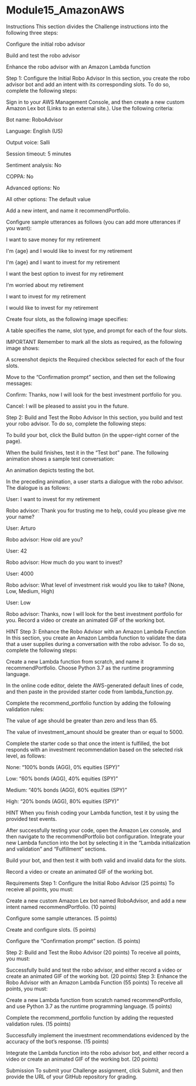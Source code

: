 # Module15_AmazonAWS

Instructions
This section divides the Challenge instructions into the following three steps:

Configure the initial robo advisor

Build and test the robo advisor

Enhance the robo advisor with an Amazon Lambda function

Step 1: Configure the Initial Robo Advisor
In this section, you create the robo advisor bot and add an intent with its corresponding slots. To do so, complete the following steps:

Sign in to your AWS Management Console, and then create a new custom Amazon Lex bot (Links to an external site.). Use the following criteria:

Bot name: RoboAdvisor

Language: English (US)

Output voice: Salli

Session timeout: 5 minutes

Sentiment analysis: No

COPPA: No

Advanced options: No

All other options: The default value

Add a new intent, and name it recommendPortfolio.

Configure sample utterances as follows (you can add more utterances if you want):

I want to save money for my retirement

I'm {age} and I would like to invest for my retirement

I'm ​{age} and I want to invest for my retirement

I want the best option to invest for my retirement

I'm worried about my retirement

I want to invest for my retirement

I would like to invest for my retirement

Create four slots, as the following image specifies:

A table specifies the name, slot type, and prompt for each of the four slots.

IMPORTANT
Remember to mark all the slots as required, as the following image shows:

A screenshot depicts the Required checkbox selected for each of the four slots.

Move to the “Confirmation prompt” section, and then set the following messages:

Confirm: Thanks, now I will look for the best investment portfolio for you.

Cancel: I will be pleased to assist you in the future.

Step 2: Build and Test the Robo Advisor
In this section, you build and test your robo advisor. To do so, complete the following steps:

To build your bot, click the Build button (in the upper-right corner of the page).

When the build finishes, test it in the “Test bot” pane. The following animation shows a sample test conversation:

An animation depicts testing the bot.

In the preceding animation, a user starts a dialogue with the robo advisor. The dialogue is as follows:

 User: I want to invest for my retirement

 Robo advisor: Thank you for trusting me to help, could you please give me your name?

 User: Arturo

 Robo advisor: How old are you?

 User: 42

 Robo advisor: How much do you want to invest?
 
 User: 4000

 Robo advisor: What level of investment risk would you like to take? (None, Low, Medium, High)

 User: Low
 
 Robo advisor: Thanks, now I will look for the best investment portfolio for you.
Record a video or create an animated GIF of the working bot.

HINT
Step 3: Enhance the Robo Advisor with an Amazon Lambda Function
In this section, you create an Amazon Lambda function to validate the data that a user supplies during a conversation with the robo advisor. To do so, complete the following steps:

Create a new Lambda function from scratch, and name it recommendPortfolio. Choose Python 3.7 as the runtime programming language.

In the online code editor, delete the AWS-generated default lines of code, and then paste in the provided starter code from lambda_function.py.

Complete the recommend_portfolio function by adding the following validation rules:

The value of age should be greater than zero and less than 65.

The value of investment_amount should be greater than or equal to 5000.

Complete the starter code so that once the intent is fulfilled, the bot responds with an investment recommendation based on the selected risk level, as follows:

None: “100% bonds (AGG), 0% equities (SPY)”

Low: “60% bonds (AGG), 40% equities (SPY)”

Medium: “40% bonds (AGG), 60% equities (SPY)”

High: “20% bonds (AGG), 80% equities (SPY)”

HINT
When you finish coding your Lambda function, test it by using the provided test events.

After successfully testing your code, open the Amazon Lex console, and then navigate to the recommendPortfolio bot configuration. Integrate your new Lambda function into the bot by selecting it in the “Lambda initialization and validation” and “Fulfillment” sections.

Build your bot, and then test it with both valid and invalid data for the slots.

Record a video or create an animated GIF of the working bot.

Requirements
Step 1: Configure the Initial Robo Advisor (25 points)
To receive all points, you must:

Create a new custom Amazon Lex bot named RoboAdvisor, and add a new intent named recommendPortfolio. (10 points)

Configure some sample utterances. (5 points)

Create and configure slots. (5 points)

Configure the “Confirmation prompt” section. (5 points)

Step 2: Build and Test the Robo Advisor (20 points)
To receive all points, you must:

Successfully build and test the robo advisor, and either record a video or create an animated GIF of the working bot. (20 points)
Step 3: Enhance the Robo Advisor with an Amazon Lambda Function (55 points)
To receive all points, you must:

Create a new Lambda function from scratch named recommendPortfolio, and use Python 3.7 as the runtime programming language. (5 points)

Complete the recommend_portfolio function by adding the requested validation rules. (15 points)

Successfully implement the investment recommendations evidenced by the accuracy of the bot’s response. (15 points)

Integrate the Lambda function into the robo advisor bot, and either record a video or create an animated GIF of the working bot. (20 points)

Submission
To submit your Challenge assignment, click Submit, and then provide the URL of your GitHub repository for grading.